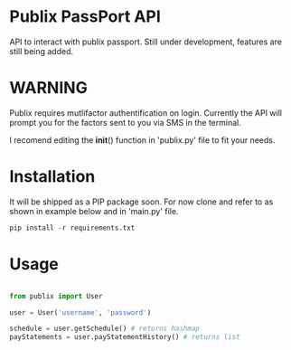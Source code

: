 # Publix PassPort API
API to interact with publix passport. Still under development, features are still being added.

# WARNING
Publix requires mutlifactor authentification on login. Currently the API will prompt you for the factors sent to you via SMS in the terminal.

I recomend editing the __init__() function in 'publix.py' file to fit your needs.


# Installation

It will be shipped as a PIP package soon.
For now clone and refer to as shown in example below and in 'main.py' file.

```python
pip install -r requirements.txt

```

# Usage

```python

from publix import User

user = User('username', 'password')

schedule = user.getSchedule() # returns hashmap
payStatements = user.payStatementHistory() # returns list



```


